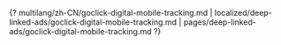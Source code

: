 {? multilang/zh-CN/goclick-digital-mobile-tracking.md | localized/deep-linked-ads/goclick-digital-mobile-tracking.md | pages/deep-linked-ads/goclick-digital-mobile-tracking.md ?}

